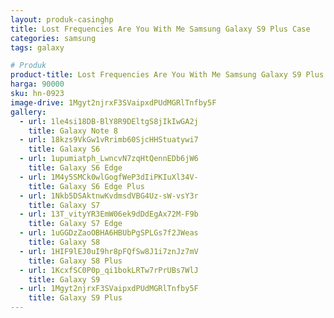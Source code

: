 ```yaml
---
layout: produk-casinghp
title: Lost Frequencies Are You With Me Samsung Galaxy S9 Plus Case
categories: samsung
tags: galaxy

# Produk
product-title: Lost Frequencies Are You With Me Samsung Galaxy S9 Plus Case
harga: 90000
sku: hn-0923
image-drive: 1Mgyt2njrxF3SVaipxdPUdMGRlTnfby5F
gallery:
  - url: 1le4si18DB-BlY8R9DEltgS8jIkIwGA2j
    title: Galaxy Note 8
  - url: 18kzs9VkGw1vRrimb60SjcHHStuatywi7
    title: Galaxy S6
  - url: 1upumiatph_LwncvN7zqHtQennEDb6jW6
    title: Galaxy S6 Edge
  - url: 1M4y5SMCk0wlGogfWeP3dIiPKIuXl34V-
    title: Galaxy S6 Edge Plus
  - url: 1Nkb5DSAktnwKvdmsdVBG4Uz-sW-vsY3r
    title: Galaxy S7
  - url: 13T_vityYR3EmW06ek9dDdEgAx72M-F9b
    title: Galaxy S7 Edge
  - url: 1uGGDzZaoOBHA6HBUbPgSPLGs7f2JWeas
    title: Galaxy S8
  - url: 1HIF9lEJ0uI9hr8pFQfSw8J1i7znJz7mV
    title: Galaxy S8 Plus
  - url: 1KcxfSC0P0p_qi1bokLRTw7rPrUBs7WlJ
    title: Galaxy S9
  - url: 1Mgyt2njrxF3SVaipxdPUdMGRlTnfby5F
    title: Galaxy S9 Plus
---
```

